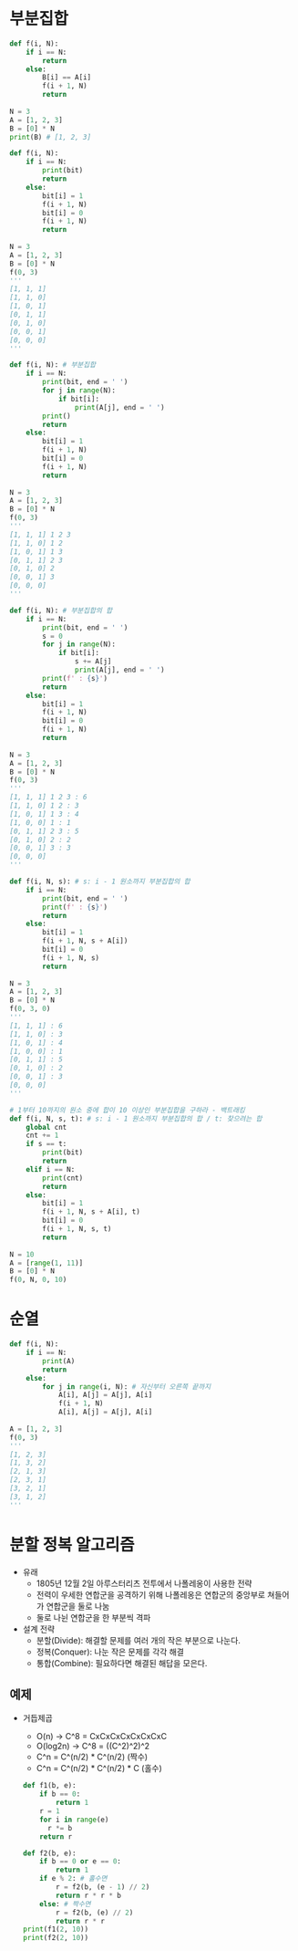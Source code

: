 # 부분집합

```python
def f(i, N):
    if i == N:
        return
    else:
        B[i] == A[i]
        f(i + 1, N)
        return
    
N = 3
A = [1, 2, 3]
B = [0] * N
print(B) # [1, 2, 3]
```

```python
def f(i, N):
    if i == N:
        print(bit)
        return
    else:
        bit[i] = 1
        f(i + 1, N)
        bit[i] = 0
        f(i + 1, N)
        return
    
N = 3
A = [1, 2, 3]
B = [0] * N
f(0, 3)
'''
[1, 1, 1]
[1, 1, 0]
[1, 0, 1]
[0, 1, 1]
[0, 1, 0]
[0, 0, 1]
[0, 0, 0]
'''
```

```python
def f(i, N): # 부분집합
    if i == N:
        print(bit, end = ' ')
        for j in range(N):
            if bit[i]:
                print(A[j], end = ' ')
        print()
        return
    else:
        bit[i] = 1
        f(i + 1, N)
        bit[i] = 0
        f(i + 1, N)
        return
    
N = 3
A = [1, 2, 3]
B = [0] * N
f(0, 3)
'''
[1, 1, 1] 1 2 3
[1, 1, 0] 1 2
[1, 0, 1] 1 3
[0, 1, 1] 2 3
[0, 1, 0] 2
[0, 0, 1] 3
[0, 0, 0]
'''
```

```python
def f(i, N): # 부분집합의 합
    if i == N:
        print(bit, end = ' ')
        s = 0
        for j in range(N):
            if bit[i]:
                s += A[j]
                print(A[j], end = ' ')
        print(f' : {s}')
        return
    else:
        bit[i] = 1
        f(i + 1, N)
        bit[i] = 0
        f(i + 1, N)
        return
    
N = 3
A = [1, 2, 3]
B = [0] * N
f(0, 3)
'''
[1, 1, 1] 1 2 3 : 6
[1, 1, 0] 1 2 : 3
[1, 0, 1] 1 3 : 4
[1, 0, 0] 1 : 1
[0, 1, 1] 2 3 : 5
[0, 1, 0] 2 : 2
[0, 0, 1] 3 : 3
[0, 0, 0]
'''
```

```python
def f(i, N, s): # s: i - 1 원소까지 부분집합의 합
    if i == N:
        print(bit, end = ' ')
        print(f' : {s}')
        return
    else:
        bit[i] = 1
        f(i + 1, N, s + A[i])
        bit[i] = 0
        f(i + 1, N, s)
        return
    
N = 3
A = [1, 2, 3]
B = [0] * N
f(0, 3, 0)
'''
[1, 1, 1] : 6
[1, 1, 0] : 3
[1, 0, 1] : 4
[1, 0, 0] : 1
[0, 1, 1] : 5
[0, 1, 0] : 2
[0, 0, 1] : 3
[0, 0, 0]
'''
```

```python
# 1부터 10까지의 원소 중에 합이 10 이상인 부분집합을 구하라 - 백트래킹
def f(i, N, s, t): # s: i - 1 원소까지 부분집합의 합 / t: 찾으려는 합
    global cnt
    cnt += 1
    if s == t:
        print(bit)
    	return
    elif i == N:
        print(cnt)
        return
    else:
        bit[i] = 1
        f(i + 1, N, s + A[i], t)
        bit[i] = 0
        f(i + 1, N, s, t)
        return
    
N = 10
A = [range(1, 11)]
B = [0] * N
f(0, N, 0, 10)
```

# 순열

```python
def f(i, N):
    if i == N:
        print(A)
        return
    else:
        for j in range(i, N): # 자신부터 오른쪽 끝까지
            A[i], A[j] = A[j], A[i]
            f(i + 1, N)
            A[i], A[j] = A[j], A[i]
            
A = [1, 2, 3]
f(0, 3)
'''
[1, 2, 3]
[1, 3, 2]
[2, 1, 3]
[2, 3, 1]
[3, 2, 1]
[3, 1, 2]
'''
```

# 분할 정복 알고리즘

- 유래
  - 1805년 12월 2일 아루스터리츠 전투에서 나폴레옹이 사용한 전략
  - 전력이 우세한 연합군을 공격하기 위해 나폴레옹은 연합군의 중앙부로 쳐들어가 연합군을 둘로 나눔
  - 둘로 나뉜 연합군을 한 부분씩 격파
- 설계 전략
  - 분할(Divide): 해결할 문제를 여러 개의 작은 부분으로 나눈다.
  - 정복(Conquer): 나눈 작은 문제를 각각 해결
  - 통합(Combine): 필요하다면 해결된 해답을 모은다.

## 예제

- 거듭제곱

  - O(n) -> C^8 = CxCxCxCxCxCxCxC
  - O(log2n) -> C^8 = ((C^2)^2)^2
  - C^n = C^(n/2) * C^(n/2) (짝수)
  - C^n = C^(n/2) * C^(n/2)  * C (홀수)

  ```python
  def f1(b, e):
      if b == 0:
          return 1
      r = 1
      for i in range(e)
      	r *= b
      return r
  
  def f2(b, e):
      if b == 0 or e == 0:
          return 1
      if e % 2: # 홀수면
          r = f2(b, (e - 1) // 2)
          return r * r * b
      else: # 짝수면
          r = f2(b, (e) // 2)
          return r * r
  print(f1(2, 10))
  print(f2(2, 10))
  ```

  